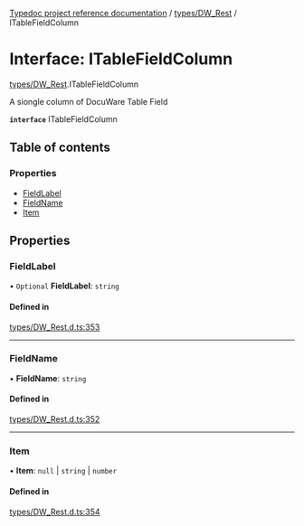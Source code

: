 [Typedoc project reference documentation](../README.md) / [types/DW_Rest](../modules/types_dw_rest.md) / ITableFieldColumn

# Interface: ITableFieldColumn

[types/DW_Rest](../modules/types_dw_rest.md).ITableFieldColumn

A siongle column of DocuWare Table Field

**`interface`** ITableFieldColumn

## Table of contents

### Properties

- [FieldLabel](types_dw_rest.itablefieldcolumn.md#fieldlabel)
- [FieldName](types_dw_rest.itablefieldcolumn.md#fieldname)
- [Item](types_dw_rest.itablefieldcolumn.md#item)

## Properties

### FieldLabel

• `Optional` **FieldLabel**: `string`

#### Defined in

[types/DW_Rest.d.ts:353](https://github.com/DocuWare/REST-Sample-TS/blob/828b3d4/src/types/DW_Rest.d.ts#L353)

___

### FieldName

• **FieldName**: `string`

#### Defined in

[types/DW_Rest.d.ts:352](https://github.com/DocuWare/REST-Sample-TS/blob/828b3d4/src/types/DW_Rest.d.ts#L352)

___

### Item

• **Item**: ``null`` \| `string` \| `number`

#### Defined in

[types/DW_Rest.d.ts:354](https://github.com/DocuWare/REST-Sample-TS/blob/828b3d4/src/types/DW_Rest.d.ts#L354)

